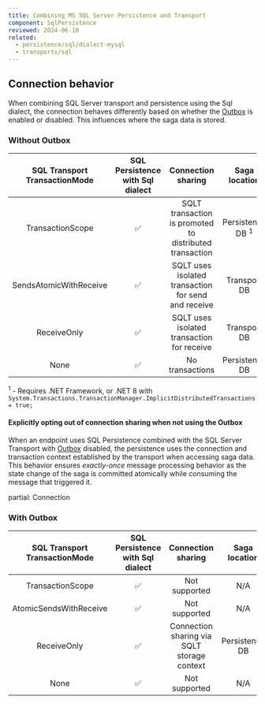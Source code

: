 ```yaml
---
title: Combining MS SQL Server Persistence and Transport
component: SqlPersistence
reviewed: 2024-06-10
related:
  - persistence/sql/dialect-mysql
  - transports/sql
---
```


## Connection behavior

When combining SQL Server transport and persistence using the Sql dialect, the connection behaves differently based on whether the [Outbox](/nservicebus/outbox/) is enabled or disabled. This influences where the saga data is stored.

### Without Outbox

SQL Transport<br/>TransactionMode | SQL Persistence<br/>with Sql dialect | Connection sharing | Saga location
:-:|:-:|:-:|:-:
TransactionScope |  ✅| SQLT transaction is promoted to distributed transaction | Persistence DB <sup>1</sup>
SendsAtomicWithReceive |  ✅| SQLT uses isolated transaction for send and receive | Transport DB
ReceiveOnly |  ✅| SQLT uses isolated transaction for receive | Transport DB
None |  ✅| No transactions | Persistence DB

<sup>1</sup> - Requires .NET Framework, or .NET 8 with `System.Transactions.TransactionManager.ImplicitDistributedTransactions = true;`

#### Explicitly opting out of connection sharing when not using the Outbox

When an endpoint uses SQL Persistence combined with the SQL Server Transport with [Outbox](/nservicebus/outbox/) disabled, the persistence uses the connection and transaction context established by the transport when accessing saga data. This behavior ensures *exactly-once* message processing behavior as the state change of the saga is committed atomically while consuming the message that triggered it.

partial: Connection

### With Outbox

SQL Transport<br/>TransactionMode | SQL Persistence<br/>with Sql dialect | Connection sharing | Saga location
:-:|:-:|:-:|:-:
TransactionScope |  ✅|  Not supported | N/A
AtomicSendsWithReceive |  ✅| Not supported | N/A
ReceiveOnly |  ✅| Connection sharing via SQLT storage context | Persistence DB
None |  ✅| Not supported | N/A
